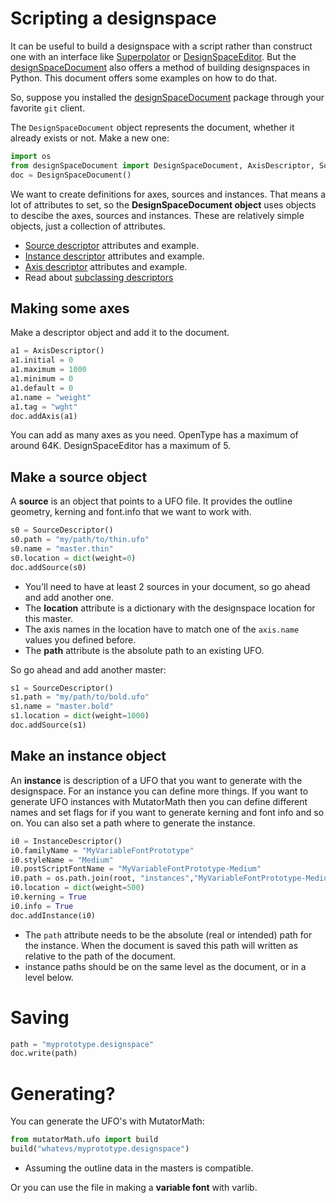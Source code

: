 # Scripting a designspace

It can be useful to build a designspace with a script rather than construct one with an interface like [Superpolator](http://superpolator.com) or [DesignSpaceEditor](https://github.com/LettError/designSpaceRoboFontExtension). But the [designSpaceDocument](https://github.com/LettError/designSpaceDocument) also offers a method of building designspaces in Python. This document offers some examples on how to do that.

So, suppose you installed the [designSpaceDocument](https://github.com/LettError/designSpaceDocument) package through your favorite `git` client.

The `DesignSpaceDocument` object represents the document, whether it already exists or not. Make a new one:

```python
import os
from designSpaceDocument import DesignSpaceDocument, AxisDescriptor, SourceDescriptor, InstanceDescriptor
doc = DesignSpaceDocument()
```

We want to create definitions for axes, sources and instances. That means a lot of attributes to set, so the **DesignSpaceDocument object** uses objects to descibe the axes, sources and instances. These are relatively simple objects, just a collection of attributes.

* [Source descriptor](https://github.com/LettError/designSpaceDocument#source-descriptor-object-attributes) attributes and example.
* [Instance descriptor](https://github.com/LettError/designSpaceDocument#instance-descriptor-object)  attributes and example.
* [Axis descriptor](https://github.com/LettError/designSpaceDocument#axis-descriptor-object)  attributes and example.
* Read about [subclassing descriptors](https://github.com/LettError/designSpaceDocument#subclassing-descriptors)

## Making some axes

Make a descriptor object and add it to the document.

```python
a1 = AxisDescriptor()
a1.initial = 0
a1.maximum = 1000
a1.minimum = 0
a1.default = 0
a1.name = "weight"
a1.tag = "wght"
doc.addAxis(a1)
```
You can add as many axes as you need. OpenType has a maximum of around 64K. DesignSpaceEditor has a maximum of 5.

## Make a source object

A **source** is an object that points to a UFO file. It provides the outline geometry, kerning and font.info that we want to work with.

```python
s0 = SourceDescriptor()
s0.path = "my/path/to/thin.ufo"
s0.name = "master.thin"
s0.location = dict(weight=0)
doc.addSource(s0)
```

* You'll need to have at least 2 sources in your document, so go ahead and add another one. 
* The **location** attribute is a dictionary with the designspace location for this master. 
* The axis names in the location have to match one of the `axis.name` values you defined before.
* The **path** attribute is the absolute path to an existing UFO.

So go ahead and add another master:

```python
s1 = SourceDescriptor()
s1.path = "my/path/to/bold.ufo"
s1.name = "master.bold"
s1.location = dict(weight=1000)
doc.addSource(s1)
```

## Make an instance object

An **instance** is description of a UFO that you want to generate with the designspace. For an instance you can define more things. If you want to generate UFO instances with MutatorMath then you can define different names and set flags for if you want to generate kerning and font info and so on. You can also set a path where to generate the instance.

```python
i0 = InstanceDescriptor()
i0.familyName = "MyVariableFontPrototype"
i0.styleName = "Medium"
i0.postScriptFontName = "MyVariableFontPrototype-Medium"
i0.path = os.path.join(root, "instances","MyVariableFontPrototype-Medium.ufo")
i0.location = dict(weight=500)
i0.kerning = True
i0.info = True
doc.addInstance(i0)
```
* The `path` attribute needs to be the absolute (real or intended) path for the instance. When the document is saved this path will written as relative to the path of the document.
* instance paths should be on the same level as the document, or in a level below.

# Saving

```python
path = "myprototype.designspace"
doc.write(path)
```

# Generating?

You can generate the UFO's with MutatorMath:

```python
from mutatorMath.ufo import build
build("whatevs/myprototype.designspace")
```
* Assuming the outline data in the masters is compatible. 

Or you can use the file in making a **variable font** with varlib.

